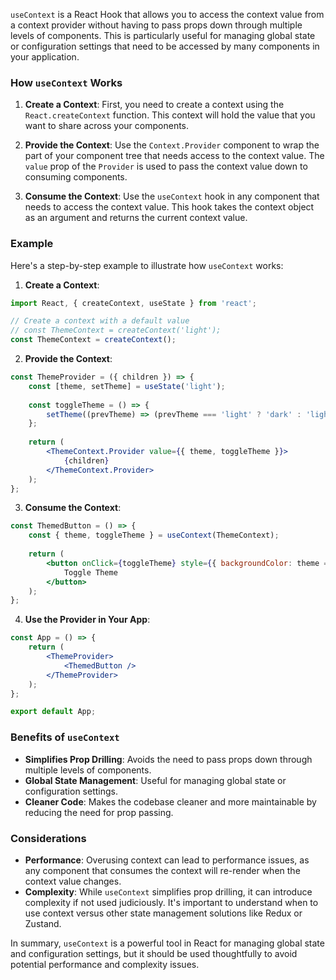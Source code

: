 `useContext` is a React Hook that allows you to access the context value from a context provider without having to pass props down through multiple levels of components. This is particularly useful for managing global state or configuration settings that need to be accessed by many components in your application.

### How `useContext` Works

1. **Create a Context**: First, you need to create a context using the `React.createContext` function. This context will hold the value that you want to share across your components.

2. **Provide the Context**: Use the `Context.Provider` component to wrap the part of your component tree that needs access to the context value. The `value` prop of the `Provider` is used to pass the context value down to consuming components.

3. **Consume the Context**: Use the `useContext` hook in any component that needs to access the context value. This hook takes the context object as an argument and returns the current context value.

### Example

Here's a step-by-step example to illustrate how `useContext` works:

1. **Create a Context**:

```javascript
import React, { createContext, useState } from 'react';

// Create a context with a default value
// const ThemeContext = createContext('light');
const ThemeContext = createContext();
```

2. **Provide the Context**:

```jsx
const ThemeProvider = ({ children }) => {
	const [theme, setTheme] = useState('light');
	
	const toggleTheme = () => {
		setTheme((prevTheme) => (prevTheme === 'light' ? 'dark' : 'light'));
	};
	
	return (
		<ThemeContext.Provider value={{ theme, toggleTheme }}>
			{children}
		</ThemeContext.Provider>
	);
};
```

3. **Consume the Context**:

```jsx
const ThemedButton = () => {
	const { theme, toggleTheme } = useContext(ThemeContext);
	
	return (
		<button onClick={toggleTheme} style={{ backgroundColor: theme === 'light' ? 'white' : 'black', color: theme === 'light' ? 'black' : 'white' }}>
			Toggle Theme
		</button>
	);
};
```

4. **Use the Provider in Your App**:

```jsx
const App = () => {
	return (
		<ThemeProvider>
			<ThemedButton />
		</ThemeProvider>
	);
};

export default App;
```

### Benefits of `useContext`

- **Simplifies Prop Drilling**: Avoids the need to pass props down through multiple levels of components.
- **Global State Management**: Useful for managing global state or configuration settings.
- **Cleaner Code**: Makes the codebase cleaner and more maintainable by reducing the need for prop passing.

### Considerations

- **Performance**: Overusing context can lead to performance issues, as any component that consumes the context will re-render when the context value changes.
- **Complexity**: While `useContext` simplifies prop drilling, it can introduce complexity if not used judiciously. It's important to understand when to use context versus other state management solutions like Redux or Zustand.

In summary, `useContext` is a powerful tool in React for managing global state and configuration settings, but it should be used thoughtfully to avoid potential performance and complexity issues.